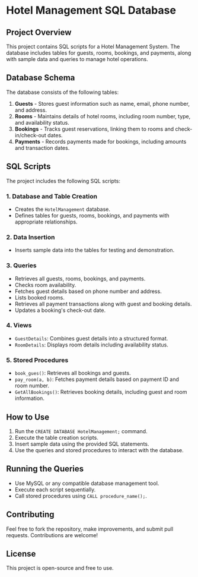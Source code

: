 # Hotel Management SQL Database

## Project Overview
This project contains SQL scripts for a Hotel Management System. The database includes tables for guests, rooms, bookings, and payments, along with sample data and queries to manage hotel operations.

## Database Schema
The database consists of the following tables:

1. **Guests** - Stores guest information such as name, email, phone number, and address.
2. **Rooms** - Maintains details of hotel rooms, including room number, type, and availability status.
3. **Bookings** - Tracks guest reservations, linking them to rooms and check-in/check-out dates.
4. **Payments** - Records payments made for bookings, including amounts and transaction dates.

## SQL Scripts
The project includes the following SQL scripts:

### 1. Database and Table Creation
- Creates the `HotelManagement` database.
- Defines tables for guests, rooms, bookings, and payments with appropriate relationships.

### 2. Data Insertion
- Inserts sample data into the tables for testing and demonstration.

### 3. Queries
- Retrieves all guests, rooms, bookings, and payments.
- Checks room availability.
- Fetches guest details based on phone number and address.
- Lists booked rooms.
- Retrieves all payment transactions along with guest and booking details.
- Updates a booking's check-out date.

### 4. Views
- `GuestDetails`: Combines guest details into a structured format.
- `RoomDetails`: Displays room details including availability status.

### 5. Stored Procedures
- `book_gues()`: Retrieves all bookings and guests.
- `pay_room(a, b)`: Fetches payment details based on payment ID and room number.
- `GetAllBookings()`: Retrieves booking details, including guest and room information.

## How to Use
1. Run the `CREATE DATABASE HotelManagement;` command.
2. Execute the table creation scripts.
3. Insert sample data using the provided SQL statements.
4. Use the queries and stored procedures to interact with the database.

## Running the Queries
- Use MySQL or any compatible database management tool.
- Execute each script sequentially.
- Call stored procedures using `CALL procedure_name();`.

## Contributing
Feel free to fork the repository, make improvements, and submit pull requests. Contributions are welcome!

## License
This project is open-source and free to use.

